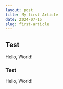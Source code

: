 ```yaml
---
layout: post
title: My first Article
date: 2024-07-15
slug: first-article
---
```


## Test
Hello, World!

### Test
Hello, World!
